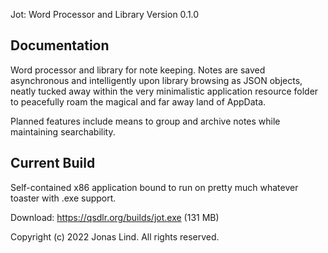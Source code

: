 Jot: Word Processor and Library
Version 0.1.0

Documentation
-----------------
Word processor and library for note keeping. Notes are saved asynchronous and intelligently upon library browsing as JSON objects, neatly tucked away within the very minimalistic application resource folder to peacefully roam the magical and far away land of AppData.

Planned features include means to group and archive notes while maintaining searchability.

Current Build
-----------------
Self-contained x86 application bound to run on pretty much whatever toaster with .exe support.

Download: https://qsdlr.org/builds/jot.exe (131 MB)


Copyright (c) 2022 Jonas Lind. All rights reserved.
